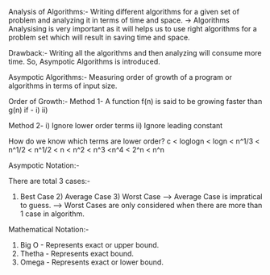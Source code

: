 Analysis of Algorithms:- Writing different algorithms for a given set of problem and analyzing it in terms of time and space.
-> Algorithms Analysising is very important as it will helps us to use right algorithms for a problem set which will result in saving time and space.

Drawback:- Writing all the algorithms and then analyzing will consume more time. So, Asympotic Algorithms is introduced.

Asympotic Algorithms:- Measuring order of growth of a program or algorithms in terms of input size.

Order of Growth:-
Method 1-
A function f(n) is said to be growing faster than g(n) if -
i) 
ii)

Method 2-
i) Ignore lower order terms
ii) Ignore leading constant

How do we know which terms are lower order?
c < loglogn < logn < n^1/3 < n^1/2 < n^1/2 < n < n^2 < n^3 <n^4 < 2^n < n^n

Asympotic Notation:- 

There are total 3 cases:-
1) Best Case    2) Average Case     3) Worst Case
--> Average Case is impratical to guess.
--> Worst Cases are only considered when there are more than 1 case in algorithm.

Mathematical Notation:-
1) Big O - Represents exact or upper bound.
2) Thetha - Represents exact bound.
3) Omega - Represents exact or lower bound.





